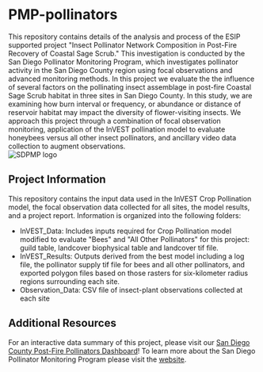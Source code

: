 # PMP-pollinators
This repository contains details of the analysis and process of the ESIP supported project "Insect Pollinator Network Composition in Post-Fire Recovery of Coastal Sage Scrub." This investigation is conducted by the San Diego Pollinator Monitoring Program, which investigates pollinator activity in the San Diego County region using focal observations and advanced monitoring methods. In this project we evaluate the the influence of several factors on the pollinating insect assemblage in post-fire Coastal Sage Scrub habitat in three sites in San Diego County. In this study, we are examining how burn interval or frequency, or abundance or distance of reservoir habitat may impact the diversity of flower-visiting insects.  We approach this project through a combination of focal observation monitoring, application of the InVEST pollination model to evaluate honeybees versus all other insect pollinators, and ancillary video data collection to augment observations.  
![SDPMP logo](https://github.com/Ocean-Science-Analytics/PMP-pollinators/assets/40192658/4857b68b-06fb-4c53-92f2-2c76000dbf8f)

## Project Information
This repository contains the input data used in the InVEST Crop Pollination model, the focal observation data collected for all sites, the model results, and a project report. Information is organized into the following folders:
- InVEST_Data: Includes inputs required for Crop Pollination model modified to evaluate "Bees" and "All Other Pollinators" for this project: guild table, landcover biophysical table and landcover tif file. 
- InVEST_Results: Outputs derived from the best model including a log file, the pollinator supply tif file for bees and all other pollinators, and exported polygon files based on those rasters for six-kilometer radius regions surrounding each site.
- Observation_Data: CSV file of insect-plant observations collected at each site

## Additional Resources
For an interactive data summary of this project, please visit our [San Diego County Post-Fire Pollinators Dashboard](https://www.arcgis.com/apps/dashboards/f6170058611748448a1232b68048a4ac)!
To learn more about the San Diego Pollinator Monitoring Program please visit the [website](https://www.sdpmp.org/). 
